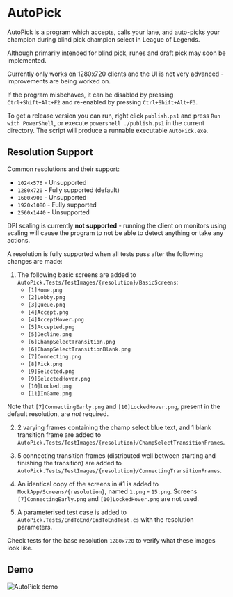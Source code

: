 # AutoPick
AutoPick is a program which accepts, calls your lane, and auto-picks your champion during blind pick champion select in League of Legends.

Although primarily intended for blind pick, runes and draft pick may soon be implemented.

Currently only works on 1280x720 clients and the UI is not very advanced - improvements are being worked on.

If the program misbehaves, it can be disabled by pressing `Ctrl+Shift+Alt+F2` and re-enabled by pressing `Ctrl+Shift+Alt+F3`.

To get a release version you can run, right click `publish.ps1` and press `Run with PowerShell`, or execute `powershell ./publish.ps1` in the current directory. The script will produce a runnable executable `AutoPick.exe`.

## Resolution Support
Common resolutions and their support:
- `1024x576` - Unsupported
- `1280x720` - Fully supported (default)
- `1600x900` - Unsupported
- `1920x1080` - Fully supported
- `2560x1440` - Unsupported

DPI scaling is currently **not supported** - running the client on monitors using scaling will cause the program to not be able to detect anything or take any actions.

A resolution is fully supported when all tests pass after the following changes are made:
1. The following basic screens are added to `AutoPick.Tests/TestImages/{resolution}/BasicScreens`:
   - `[1]Home.png`
   - `[2]Lobby.png`
   - `[3]Queue.png`
   - `[4]Accept.png`
   - `[4]AcceptHover.png`
   - `[5]Accepted.png`
   - `[5]Decline.png`
   - `[6]ChampSelectTransition.png`
   - `[6]ChampSelectTransitionBlank.png`
   - `[7]Connecting.png`
   - `[8]Pick.png`
   - `[9]Selected.png`
   - `[9]SelectedHover.png`
   - `[10]Locked.png`
   - `[11]InGame.png`
  
  Note that `[7]ConnectingEarly.png` and `[10]LockedHover.png`, present in the default resolution, are _not_ required.

2. 2 varying frames containing the champ select blue text, and 1 blank transition frame are added to `AutoPick.Tests/TestImages/{resolution}/ChampSelectTransitionFrames`.

3. 5 connecting transition frames (distributed well between starting and finishing the transition) are added to `AutoPick.Tests/TestImages/{resolution}/ConnectingTransitionFrames`.

4. An identical copy of the screens in #1 is added to `MockApp/Screens/{resolution}`, named `1.png` - `15.png`. Screens `[7]ConnectingEarly.png` and `[10]LockedHover.png` are not used.

5. A parameterised test case is added to `AutoPick.Tests/EndToEnd/EndToEndTest.cs` with the resolution parameters.

Check tests for the base resolution `1280x720` to verify what these images look like.

## Demo
![AutoPick demo](demo.gif)
